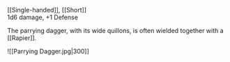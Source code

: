 [[Single-handed]], [[Short]]<br>1d6 damage, +1 Defense

The parrying dagger, with its wide quillons, is often wielded together with a [[Rapier]].

![[Parrying Dagger.jpg|300]]